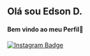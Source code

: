 ## Olá sou Edson D.
#### Bem vindo ao meu Perfil👾
[![Instagram Badge](https://img.shields.io/badge/-Instagram-blue?style=flat-square&logo=Instagram&logoColor=white&link=https://www.instagram.com/edson_mayber/)](https://www.instagram.com/edson_mayber/) 
